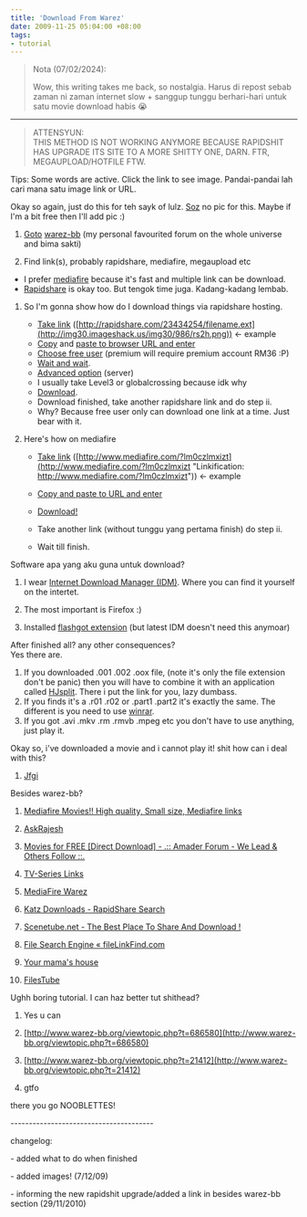 ```yaml
---
title: 'Download From Warez'
date: 2009-11-25 05:04:00 +08:00
tags: 
- tutorial
---
```


> Nota (07/02/2024):
>
> Wow, this writing takes me back, so nostalgia. Harus di repost sebab zaman ni zaman internet slow + sanggup tunggu berhari-hari untuk satu movie download habis 😭 

---

> ATTENSYUN:  
> THIS METHOD IS NOT WORKING ANYMORE BECAUSE RAPIDSHIT HAS UPGRADE ITS SITE TO A MORE SHITTY ONE, DARN. FTR, MEGAUPLOAD/HOTFILE FTW.


Tips: Some words are active. Click the link to see image. Pandai-pandai lah cari mana satu image link or URL.  

Okay so again, just do this for teh sayk of lulz. [Soz](http://www.urbandictionary.com/define.php?term=soz) no pic for this. Maybe if I'm a bit free then I'll add pic :)  

1.  [Goto](http://img18.imageshack.us/img18/6343/59599866.png) [warez-bb](http://www.warez-bb.org/) (my personal favourited forum on the whole universe and bima sakti)  
    
2.  Find link(s), probably rapidshare, mediafire, megaupload etc

*   I prefer [mediafire](http://www.mediafire.com/) because it's fast and multiple link can be download.
*   [Rapidshare](http://rapidshare.com/) is okay too. But tengok time juga. Kadang-kadang lembab.  
    

1.  So I'm gonna show how do I download things via rapidshare hosting.  
    
    *   [Take link](http://img30.imageshack.us/img30/3995/rs1aa.png) ([http://rapidshare.com/23434254/filename.ext](http://img30.imageshack.us/img30/986/rs2h.png)) <- example
    *   [Copy](http://img527.imageshack.us/img527/1289/rs3m.png) and [paste to browser URL and enter](http://img41.imageshack.us/img41/2772/rs4k.png)
    *   [Choose free user](http://img197.imageshack.us/img197/2821/rs5f.png) (premium will require premium account RM36 :P)
    *   [Wait and wait](http://img18.imageshack.us/img18/3553/rs6.png).
    *   [Advanced option](http://img527.imageshack.us/img527/2484/rs7.png) (server)
    *   I usually take Level3 or globalcrossing because idk why
    *   [Download](http://img30.imageshack.us/img30/8416/rs8w.png).
    *   Download finished, take another rapidshare link and do step ii.
    *   Why? Because free user only can download one link at a time. Just bear with it.
2.  Here's how on mediafire  
    
    *   [Take link](http://img41.imageshack.us/img41/8982/mf1.png) ([http://www.mediafire.com/?lm0czlmxizt](http://www.mediafire.com/?lm0czlmxizt "Linkification: http://www.mediafire.com/?lm0czlmxizt")) <- example  
        
    *   [Copy and paste to URL and enter](http://img527.imageshack.us/img527/4116/mf2a.png)  
        
    *   [Download!](http://img41.imageshack.us/img41/4500/mf3u.png)  
        
    *   Take another link (without tunggu yang pertama finish) do step ii.  
        
    *   Wait till finish.  
        

Software apa yang aku guna untuk download?  

1.  I wear [Internet Download Manager (IDM)](http://www.warez-bb.org/viewtopic.php?t=2422526&highlight=). Where you can find it yourself on the intertet.  
    
2.  The most important is Firefox :)  
    
3.  Installed [flashgot extension](http://flashgot.net/) (but latest IDM doesn't need this anymoar)

After finished all? any other consequences?  
Yes there are.  
  

1.  If you downloaded .001 .002 .oox file, (note it's only the file extension don't be panic) then you will have to combine it with an application called [HJsplit](http://www.freebyte.com/hjsplit/). There i put the link for you, lazy dumbass.
2.  If you finds it's a .r01 .r02 or .part1 .part2 it's exactly the same. The different is you need to use [winrar](http://www.warez-bb.org/viewtopic.php?t=3953569&highlight=).
3.  If you got .avi .mkv .rm .rmvb .mpeg etc you don't have to use anything, just play it.

  
Okay so, i've downloaded a movie and i cannot play it! shit how can i deal with this?  

1.  [Jfgi](http://justfuckinggoogleit.com/)

Besides warez-bb?  

1.  [Mediafire Movies!! High quality, Small size, Mediafire links](http://mediafiremoviez.com/)  
    
2.  [AskRajesh](http://askrajesh.info/wordpress/)  
    
3.  [Movies for FREE \[Direct Download\] - .:: Amader Forum - We Lead & Others Follow ::.](http://www.amaderforum.com/forumdisplay.php?f=71)  
    
4.  [TV-Series Links](http://links-tv-series.blogspot.com/)  
    
5.  [MediaFire Warez](http://www.mfwarez.org/index.php?)  
    
6.  [Katz Downloads - RapidShare Search](http://katz.cd/)  
    
7.  [Scenetube.net - The Best Place To Share And Download !](http://www.scenetube.net/)  
    
8.  [File Search Engine « fileLinkFind.com](http://filelinkfind.com/)  
    
9.  [Your mama's house](http://www.google.com.my/)  
    
10.  [FilesTube](http://www.filestube.com)  
    

Ughh boring tutorial. I can haz better tut shithead?  

1.  Yes u can  
    
2.  [http://www.warez-bb.org/viewtopic.php?t=686580](http://www.warez-bb.org/viewtopic.php?t=686580)  
    
3.  [http://www.warez-bb.org/viewtopic.php?t=21412](http://www.warez-bb.org/viewtopic.php?t=21412)
4.  gtfo  
    

there you go NOOBLETTES!

\---------------------------------------  

changelog:

\- added what to do when finished

\- added images! (7/12/09)

\- informing the new rapidshit upgrade/added a link in besides warez-bb section (29/11/2010)